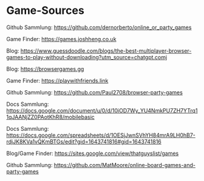 # Game-Sources

Github Sammlung: https://github.com/dernorberto/online_or_party_games

Game Finder: https://games.joshheng.co.uk

Blog: https://www.guessdoodle.com/blogs/the-best-multiplayer-browser-games-to-play-without-downloading?utm_source=chatgpt.comj

Blog: https://browsergames.gg

Game Finder: https://playwithfriends.link

Github Sammlung: https://github.com/Paul2708/browser-party-games

Docs Sammlung: https://docs.google.com/document/u/0/d/10iOD7Wy_YU4NmkPU7ZH7YTrq11qJAANjZZ0PAotKhR8/mobilebasic

Docs Sammlung: https://docs.google.com/spreadsheets/d/1OESjJwnSVhYH84mrA9LH0hB7-rdjJK8KVa1vQKmBTGs/edit?gid=1643741816#gid=1643741816

Blog/Game Finder: https://sites.google.com/view/thatguyslist/games

Github Sammlung: https://github.com/MatMoore/online-board-games-and-party-games
